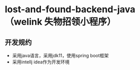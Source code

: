 # lost-and-found-backend-java  （welink 失物招领小程序）
## 开发规约
* 采用java语言，采用jdk11，使用spring boot框架
* 采用intellj idea作为开发环境
